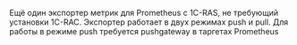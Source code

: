 Ещё один экспортер метрик для Prometheus с 1C-RAS, не требующий установки 1C-RAC.
Экспортер работает в двух режимах push и pull. Для работы в режиме push требуется pushgateway в таргетах Prometheus  


